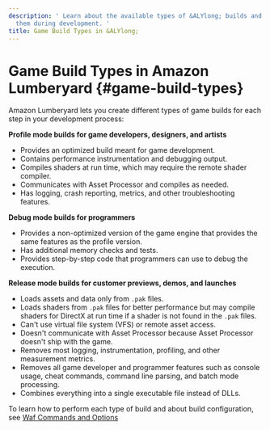 ```yaml
---
description: ' Learn about the available types of &ALYlong; builds and when to use
  them during development. '
title: Game Build Types in &ALYlong;
---
```

# Game Build Types in Amazon Lumberyard {#game-build-types}

Amazon Lumberyard lets you create different types of game builds for each step in your development process:

**Profile mode builds for game developers, designers, and artists**
+ Provides an optimized build meant for game development\.
+ Contains performance instrumentation and debugging output\.
+ Compiles shaders at run time, which may require the remote shader compiler\.
+ Communicates with Asset Processor and compiles as needed\.
+ Has logging, crash reporting, metrics, and other troubleshooting features\.

**Debug mode builds for programmers**
+ Provides a non\-optimized version of the game engine that provides the same features as the profile version\.
+ Has additional memory checks and tests\.
+ Provides step\-by\-step code that programmers can use to debug the execution\.

**Release mode builds for customer previews, demos, and launches**
+ Loads assets and data only from `.pak` files\.
+ Loads shaders from `.pak` files for better performance but may compile shaders for DirectX at run time if a shader is not found in the `.pak` files\.
+ Can't use virtual file system \(VFS\) or remote asset access\.
+ Doesn't communicate with Asset Processor because Asset Processor doesn't ship with the game\.
+ Removes most logging, instrumentation, profiling, and other measurement metrics\.
+ Removes all game developer and programmer features such as console usage, cheat commands, command line parsing, and batch mode processing\.
+ Combines everything into a single executable file instead of DLLs\.

To learn how to perform each type of build and about build configuration, see [Waf Commands and Options](/docs/userguide/waf/commands.md) 